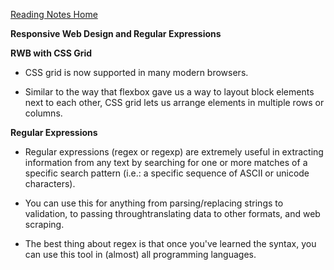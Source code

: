 [Reading Notes Home](https://d-d-wolfe.github.io/reading-notes/)

**Responsive Web Design and Regular Expressions**

**RWB with CSS Grid**

- CSS grid is now supported in many modern browsers.

- Similar to the way that flexbox gave us a way to layout block elements next to each other, CSS grid lets us arrange elements in multiple rows or columns.

**Regular Expressions**

- Regular expressions (regex or regexp) are extremely useful in extracting information from any text by searching for one or more matches of a specific search pattern (i.e.: a specific sequence of ASCII or unicode characters).

- You can use this for anything from parsing/replacing strings to validation, to passing throughtranslating data to other formats, and web scraping.

- The best thing about regex is that once you've learned the syntax, you can use this tool in (almost) all programming languages.